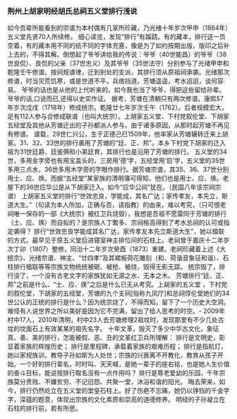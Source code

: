 ### 荆州上胡家明经胡氏总祠五义堂排行浅说 
如今吾辈所能看到的宗谱为本村偶有几家所珍藏，乃光绪十年岁次甲申（1884年）五义堂先贤70人所续修。
细心读览，发现“排行”有蹊跷。有的藏本，排行这一页空着，有的藏本用不同的纸不同的字体充塞，像是为了如约按期出版，版印之后补上去的，不得其解。倒想起了爷爷讲给我的传说：爷爷（40世能昌）的爷爷（38世良侃）、良侃的父亲（37世忠义）及其爷爷（35世法守）分别参与了光绪甲申和乾隆壬午修谱。按祠规谱律，迁到别处的支派，其排行须从原祖祠承袭。光绪那次修谱，时当灾荒饥寒，或是世道不平，兵痞挡道，芳塘遥遥，考水迢迢，谈何容易。
爷爷的话也是从他的上代听来的。如今我也当了爷爷，得把这些留给孙辈。
爷爷的话,口说而已,还得以史实作证。
据考，芳塘在清朝只有两次修谱。康熙57年岁次戊戌（1718年）修成统宗。乾隆廿七年岁次壬午（1762）。后者规模宏大，足有112人参与合修成联谱（也叫大统宗）。上胡家五义堂、下村党叙伦堂、下胡家五经堂及其他从芳塘迁出的子孙都派人参与。由于诸多原因，从那时起芳塘不再见有修谱。
谱载，29世仁兴公，生于正德己巳1509年，他率家从芳塘辗转迁来上胡家。31、32、33世的排行袭用了芳塘的“廷、正、邦”。本乡下村党下胡家的迁入祖为31世廷爵、廷鉴俩和小弟廷育，其排行也是沿用了芳塘的排行。
五义堂的34世，多用金字旁也有用宝盖头的，三房用‘德’字，五经堂用‘启’字，五义堂的35世多用三点水，36世多用木字旁的字眼作排行。据芳塘宗谱，其35、36、37世分别用士、应、焕。而据“五经堂”某家族的清明簿可得知，他们也是用士、应、焕。老屋下的36世应华公是从下胡家迁入。如今“应华公祠”犹在。（民国八年该宗祠宗谱）
上胡家五义堂的排行“世效忠良，学能成，其名广达；家传孝友，本先立，斯道大生。”（句读为本人所加，正确与否，请指教）的由来，难以考究，（只可恨老祠唯一保存的一部《大统宗》被红卫兵烧毁），我想是吾祖不愿雷同于芳塘的排行（士、应、焕）而自拟的？是宗族人丁繁多、宗祠格高得到了考水总祠的认可或指定袭得？ 
排行“世效忠良学能成其名广达，家传孝友本先立斯道大生”，她以楹联的方式，最早见于原五义堂后进寝室神主排位间的石柱上。老祠曾于嘉庆十二年岁次丁卯（1807）整修，同治十二年岁次癸酉（1873）重建。老祠珍藏着上述《大统宗》、光绪宗谱、神主、“廿四孝”及其裙板荷花雕刻（和、荷谐音象征和谐）、石柱排行楹联等等宗族文物统统被砸、被抢、被烧，毁得无影无踪。
统宗毁了，排行没了，一个没有古老文字的家族犹如无源之水、无本之木。
芳塘排行“廷、正、邦”之前是什么、“士、应、焕”之后是什么已无从考究。上胡家的五义堂	，下村党的叙伦堂，下胡家的五经堂，芳塘的九个支祠[俗称九凤厅]和总祠惇伦堂她们的34世公认的正统的排行是什么？因为统宗烧了，不得而知。留下了一个历史大空洞。难怪有人说世界之所以美好是因为它不完满，留出了给人思考的时空。-
2009年村中17人，2010年清明，村中23人去芳塘修理2祖坟时，发现那里有不少几处古坟的坟面石上有效某某的祖先名字。
十年文革，毁灭了多少中华古文化，象征真、善、美的排行，怎能被假、恶、丑的文革红卫兵所理解：
排行是文明史，彰显着家族的辉煌历史；
排行是里程碑，承载着家族的艰难历程；
排行是指航灯，她以家规族训，教导子孙如斯为人处世；宗族的兴衰离不开教化，教育从孩子开始。一个好的排行辈名，时时叫、天天喊，是她一辈子的座右铭，也是她人生价值的奋斗目标，能说按排行取名没有一点作用吗？
排行是尊老爱幼的乐园，千年宗族莫分贵贱、不嫌贫穷、不记旧怨、共聚一堂，沐浴和谐的阳光。
晦去荣来，如今，排行仍然屹立在五义堂的堂皇石柱上。好了伤疤不忘痛，她仍以铮铛的千金字字，深蕴的题意，体现出宗族的文化素质和崇高的道德修养。
明经的子孙凝立在石柱的排行前，若有所思。
